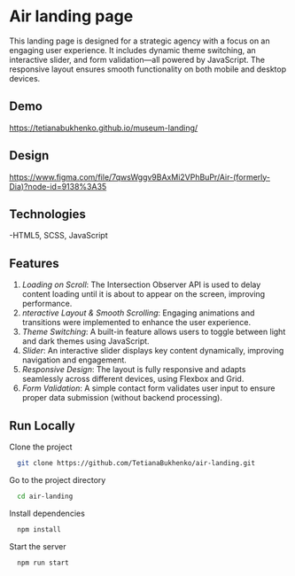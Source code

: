 # Air landing page
This landing page is designed for a strategic agency with a focus on an engaging user experience. It includes dynamic theme switching, an interactive slider, and form validation—all powered by JavaScript. The responsive layout ensures smooth functionality on both mobile and desktop devices.

## Demo
https://tetianabukhenko.github.io/museum-landing/

## Design
https://www.figma.com/file/7qwsWggv9BAxMi2VPhBuPr/Air-(formerly-Dia)?node-id=9138%3A35

## Technologies
-HTML5, SCSS, JavaScript

## Features
1. *Loading on Scroll*: The Intersection Observer API is used to delay content loading until it is about to appear on the screen, improving performance.
2. *nteractive Layout & Smooth Scrolling*: Engaging animations and transitions were implemented to enhance the user experience.
3. *Theme Switching*: A built-in feature allows users to toggle between light and dark themes using JavaScript.
4. *Slider*: An interactive slider displays key content dynamically, improving navigation and engagement.
5. *Responsive Design*: The layout is fully responsive and adapts seamlessly across different devices, using Flexbox and Grid.
6. *Form Validation*: A simple contact form validates user input to ensure proper data submission (without backend processing).

## Run Locally

Clone the project

```bash
  git clone https://github.com/TetianaBukhenko/air-landing.git
```

Go to the project directory

```bash
  cd air-landing
```

Install dependencies

```bash
  npm install
```

Start the server

```bash
  npm run start
```
